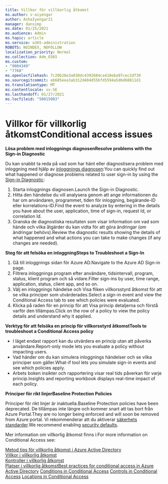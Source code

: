 ```yaml
---
title: Villkor för villkorlig åtkomst
ms.author: v-aiyengar
author: AshaIyengar21
manager: dansimp
ms.date: 01/25/2021
ms.audience: Admin
ms.topic: article
ms.service: o365-administration
ROBOTS: NOINDEX, NOFOLLOW
localization_priority: Normal
ms.collection: Adm_O365
ms.custom:
- "9004349"
- "7768"
ms.openlocfilehash: 7c20b26e3a038dc4392684ca410eba97cec2df30
ms.sourcegitcommit: eb685eea3ab312d404d55bfd5594a5d6d68811d1
ms.translationtype: MT
ms.contentlocale: sv-SE
ms.lasthandoff: 01/27/2021
ms.locfileid: "50015003"
---
```

# <a name="conditional-access-issues"></a><span data-ttu-id="ef3b2-102">Villkor för villkorlig åtkomst</span><span class="sxs-lookup"><span data-stu-id="ef3b2-102">Conditional access issues</span></span>

<span data-ttu-id="ef3b2-103">**Lösa problem med inloggnings diagnosen**</span><span class="sxs-lookup"><span data-stu-id="ef3b2-103">**Resolve problems with the Sign-in Diagnostic**</span></span>

<span data-ttu-id="ef3b2-104">Du kan snabbt ta reda på vad som har hänt eller diagnostisera problem med inloggning med hjälp av [inloggnings diagnosen](https://portal.azure.com/#blade/Microsoft_AAD_IAM/ActiveDirectoryMenuBlade/diagnose/symptomId/ms_aad_dxp_signin_caDiagnoseAndSolveSummarySymptom):</span><span class="sxs-lookup"><span data-stu-id="ef3b2-104">You can quickly find out what happened or diagnose problems related to user sign-in by using the [Sign-in Diagnostic](https://portal.azure.com/#blade/Microsoft_AAD_IAM/ActiveDirectoryMenuBlade/diagnose/symptomId/ms_aad_dxp_signin_caDiagnoseAndSolveSummarySymptom):</span></span>

1. <span data-ttu-id="ef3b2-105">Starta inloggnings diagnosen.</span><span class="sxs-lookup"><span data-stu-id="ef3b2-105">Launch the Sign-in Diagnostic.</span></span>
1. <span data-ttu-id="ef3b2-106">Hitta den händelse du vill analysera genom att ange informationen du har om användaren, programmet, tiden för inloggning, begärande-ID eller korrelations-ID.</span><span class="sxs-lookup"><span data-stu-id="ef3b2-106">Find the event to analyze by entering in the details you have about the user, application, time of sign-in, request Id, or correlation Id.</span></span>
1. <span data-ttu-id="ef3b2-107">Granska de diagnostiska resultaten som visar information om vad som hände och vilka åtgärder du kan vidta för att göra ändringar (om ändringar behövs).</span><span class="sxs-lookup"><span data-stu-id="ef3b2-107">Review the diagnostic results showing the details of what happened and what actions you can take to make changes (if any changes are needed).</span></span>

<span data-ttu-id="ef3b2-108">**Steg för att felsöka en inloggning**</span><span class="sxs-lookup"><span data-stu-id="ef3b2-108">**Steps to Troubleshoot a Sign-In**</span></span> 

1. <span data-ttu-id="ef3b2-109">Gå till inloggnings sidan för Azure AD.</span><span class="sxs-lookup"><span data-stu-id="ef3b2-109">Navigate to the Azure AD Sign-in page.</span></span>
1. <span data-ttu-id="ef3b2-110">Filtrera inloggnings program efter användare, tidsintervall, program, status, klient program och så vidare.</span><span class="sxs-lookup"><span data-stu-id="ef3b2-110">Filter sign-ins by user, time range, application, status, client app, and so on.</span></span>
1. <span data-ttu-id="ef3b2-111">Välj en inloggnings händelse och Visa fliken villkorsstyrd åtkomst för att se vilka principer som utvärderades.</span><span class="sxs-lookup"><span data-stu-id="ef3b2-111">Select a sign-in event and view the Conditional Access tab to see which policies were evaluated.</span></span>
1. <span data-ttu-id="ef3b2-112">Klicka på raden för en princip för att Visa princip detaljerna och förstå varför den tillämpas.</span><span class="sxs-lookup"><span data-stu-id="ef3b2-112">Click on the row of a policy to view the policy details and understand why it applied.</span></span>

<span data-ttu-id="ef3b2-113">**Verktyg för att felsöka en princip för villkorsstyrd åtkomst**</span><span class="sxs-lookup"><span data-stu-id="ef3b2-113">**Tools to troubleshoot a Conditional Access policy**</span></span>

- <span data-ttu-id="ef3b2-114">I läget endast rapport kan du utvärdera en princip utan att påverka användare.</span><span class="sxs-lookup"><span data-stu-id="ef3b2-114">Report-only mode lets you evaluate a policy without impacting users.</span></span>
- <span data-ttu-id="ef3b2-115">Vad händer om du kan simulera inloggnings händelser och se vilka principer som gäller.</span><span class="sxs-lookup"><span data-stu-id="ef3b2-115">What-if tool lets you simulate sign-in events and see which policies apply.</span></span>
- <span data-ttu-id="ef3b2-116">Arbets boken insikter och rapportering visar real tids påverkan för varje princip.</span><span class="sxs-lookup"><span data-stu-id="ef3b2-116">Insights and reporting workbook displays real-time impact of each policy.</span></span>

<span data-ttu-id="ef3b2-117">**Principer för rikt linjer**</span><span class="sxs-lookup"><span data-stu-id="ef3b2-117">**Baseline Protection Policies**</span></span>

<span data-ttu-id="ef3b2-118">Principer för rikt linjer är inaktuella.</span><span class="sxs-lookup"><span data-stu-id="ef3b2-118">Baseline Protection policies have been deprecated.</span></span> <span data-ttu-id="ef3b2-119">De tillämpas inte längre och kommer snart att tas bort från Azure Portal.</span><span class="sxs-lookup"><span data-stu-id="ef3b2-119">They are no longer being enforced and will soon be removed from Azure portal.</span></span> <span data-ttu-id="ef3b2-120">Vi rekommenderar att du aktiverar [säkerhets standarder](https://docs.microsoft.com/azure/active-directory/fundamentals/concept-fundamentals-security-defaults).</span><span class="sxs-lookup"><span data-stu-id="ef3b2-120">We recommend enabling [security defaults](https://docs.microsoft.com/azure/active-directory/fundamentals/concept-fundamentals-security-defaults).</span></span>

<span data-ttu-id="ef3b2-121">Mer information om villkorlig åtkomst finns i:</span><span class="sxs-lookup"><span data-stu-id="ef3b2-121">For more information on Conditional Access see:</span></span>

<span data-ttu-id="ef3b2-122">[Metod tips för villkorlig åtkomst i Azure Active Directory](https://docs.microsoft.com/azure/active-directory/conditional-access/best-practices)  
 [Villkor i villkorlig åtkomst](https://docs.microsoft.com/azure/active-directory/conditional-access/best-practices)  
 [Kontroller i villkorlig åtkomst](https://docs.microsoft.com/azure/active-directory/conditional-access/controls)  
 [Platser i villkorlig åtkomst](https://docs.microsoft.com/azure/active-directory/conditional-access/location-condition)</span><span class="sxs-lookup"><span data-stu-id="ef3b2-122">[Best practices for conditional access in Azure Active Directory](https://docs.microsoft.com/azure/active-directory/conditional-access/best-practices) 
[Conditions in Conditional Access](https://docs.microsoft.com/azure/active-directory/conditional-access/best-practices) 
[Controls in Conditional Access](https://docs.microsoft.com/azure/active-directory/conditional-access/controls) 
[Locations in Conditional Access ](https://docs.microsoft.com/azure/active-directory/conditional-access/location-condition)</span></span>
